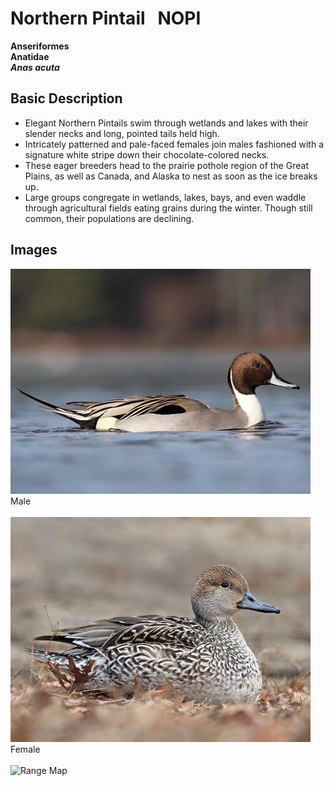 # Northern Pintail &nbsp; NOPI
**Anseriformes**<br>
**Anatidae**<br>
***Anas acuta***

## Basic Description
- Elegant Northern Pintails swim through wetlands and lakes with their slender necks and long, pointed tails held high.
- Intricately patterned and pale-faced females join males fashioned with a signature white stripe down their chocolate-colored necks.
- These eager breeders head to the prairie pothole region of the Great Plains, as well as Canada, and Alaska to nest as soon as the ice breaks up.
- Large groups congregate in wetlands, lakes, bays, and even waddle through agricultural fields eating grains during the winter. Though still common, their populations are declining.

## Images <!--TAG helps me identify what the link points to-->
![Male](nopi.male.jpg)<br>
Male <br><br>
![Female](nopi.female.jpg)<br>
Female <br><br>
![Range Map](https://www.allaboutbirds.org/guide/assets/photo/31500081-1280px.jpg)<br>
